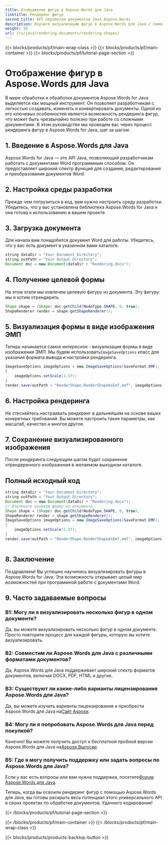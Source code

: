 ```yaml
---
title: Отображение фигур в Aspose.Words для Java
linktitle: Рендеринг фигур
second_title: API обработки документов Java Aspose.Words
description: Изучите визуализацию фигур в Aspose.Words для Java с помощью этого пошагового руководства. Создавайте изображения EMF программно.
weight: 10
url: /ru/java/rendering-documents/rendering-shapes/
---
```


{{< blocks/products/pf/main-wrap-class >}}
{{< blocks/products/pf/main-container >}}
{{< blocks/products/pf/tutorial-page-section >}}

# Отображение фигур в Aspose.Words для Java


В мире обработки и обработки документов Aspose.Words for Java выделяется как мощный инструмент. Он позволяет разработчикам с легкостью создавать, изменять и конвертировать документы. Одной из его ключевых особенностей является возможность рендеринга фигур, что может быть чрезвычайно полезно при работе со сложными документами. В этом руководстве мы проведем вас через процесс рендеринга фигур в Aspose.Words for Java, шаг за шагом.

## 1. Введение в Aspose.Words для Java

Aspose.Words for Java — это API Java, позволяющий разработчикам работать с документами Word программным способом. Он предоставляет широкий спектр функций для создания, редактирования и преобразования документов Word.

## 2. Настройка среды разработки

Прежде чем погрузиться в код, вам нужно настроить среду разработки. Убедитесь, что у вас установлена библиотека Aspose.Words for Java и она готова к использованию в вашем проекте.

## 3. Загрузка документа

Для начала вам понадобится документ Word для работы. Убедитесь, что у вас есть документ в указанном вами каталоге.

```java
string dataDir = "Your Document Directory";
string outPath = "Your Output Directory";
Document doc = new Document(dataDir + "Rendering.docx");
```

## 4. Получение целевой формы

На этом этапе мы извлечем целевую фигуру из документа. Эту фигуру мы и хотим отрендерить.

```java
Shape shape = (Shape) doc.getChild(NodeType.SHAPE, 0, true);
ShapeRenderer render = shape.getShapeRenderer();
```

## 5. Визуализация формы в виде изображения ЭМП

 Теперь начинается самое интересное - визуализация формы в виде изображения ЭМП. Мы будем использовать`ImageSaveOptions` класс для указания формата вывода и настройки рендеринга.

```java
ImageSaveOptions imageOptions = new ImageSaveOptions(SaveFormat.EMF);
{
    imageOptions.setScale(1.5f);
}
render.save(outPath + "RenderShape.RenderShapeAsEmf.emf", imageOptions);
```

## 6. Настройка рендеринга

Не стесняйтесь настраивать рендеринг в дальнейшем на основе ваших конкретных требований. Вы можете настроить такие параметры, как масштаб, качество и многое другое.

## 7. Сохранение визуализированного изображения

После рендеринга следующим шагом будет сохранение отрендеренного изображения в желаемом выходном каталоге.

## Полный исходный код
```java
string dataDir = "Your Document Directory";
string outPath = "Your Output Directory";
Document doc = new Document(dataDir + "Rendering.docx");
// Извлеките целевую форму из документа.
Shape shape = (Shape) doc.getChild(NodeType.SHAPE, 0, true);
ShapeRenderer render = shape.getShapeRenderer();
ImageSaveOptions imageOptions = new ImageSaveOptions(SaveFormat.EMF);
{
	imageOptions.setScale(1.5f);
}
render.save(outPath + "RenderShape.RenderShapeAsEmf.emf", imageOptions);
    
```

## 8. Заключение

Поздравляем! Вы успешно научились визуализировать фигуры в Aspose.Words for Java. Эта возможность открывает целый мир возможностей при программной работе с документами Word.

## 9. Часто задаваемые вопросы

### В1: Могу ли я визуализировать несколько фигур в одном документе?

Да, вы можете визуализировать несколько фигур в одном документе. Просто повторите процесс для каждой фигуры, которую вы хотите визуализировать.

### В2: Совместим ли Aspose.Words для Java с различными форматами документов?

Да, Aspose.Words для Java поддерживает широкий спектр форматов документов, включая DOCX, PDF, HTML и другие.

### В3: Существуют ли какие-либо варианты лицензирования Aspose.Words для Java?

Да, вы можете изучить варианты лицензирования и приобрести Aspose.Words для Java на[Сайт Aspose](https://purchase.aspose.com/buy).

### В4: Могу ли я попробовать Aspose.Words для Java перед покупкой?

 Конечно! Вы можете получить доступ к бесплатной пробной версии Aspose.Words для Java на[Aspose.Выпуски](https://releases.aspose.com/).

### В5: Где я могу получить поддержку или задать вопросы по Aspose.Words для Java?

 Если у вас есть вопросы или вам нужна поддержка, посетите[Форум Aspose.Words для Java](https://forum.aspose.com/).

Теперь, когда вы освоили рендеринг фигур с помощью Aspose.Words для Java, вы готовы раскрыть весь потенциал этого универсального API в своих проектах по обработке документов. Удачного кодирования!

{{< /blocks/products/pf/tutorial-page-section >}}

{{< /blocks/products/pf/main-container >}}
{{< /blocks/products/pf/main-wrap-class >}}

{{< blocks/products/products-backtop-button >}}
